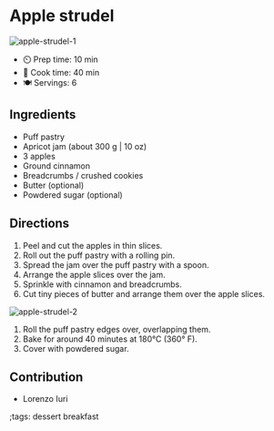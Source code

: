 # Apple strudel

![apple-strudel-1](pix/apple-strudel-1.webp)

- ⏲️ Prep time: 10 min
- 🍳 Cook time: 40 min
- 🍽️ Servings: 6

## Ingredients

- Puff pastry
- Apricot jam (about 300 g | 10 oz)
- 3 apples
- Ground cinnamon
- Breadcrumbs / crushed cookies
- Butter (optional)
- Powdered sugar (optional)

## Directions

1. Peel and cut the apples in thin slices.
2. Roll out the puff pastry with a rolling pin.
3. Spread the jam over the puff pastry with a spoon.
4. Arrange the apple slices over the jam.
5. Sprinkle with cinnamon and breadcrumbs.
6. Cut tiny pieces of butter and arrange them over the apple slices.

![apple-strudel-2](pix/apple-strudel-2.webp)

1. Roll the puff pastry edges over, overlapping them.
2. Bake for around 40 minutes at 180°C (360° F).
3. Cover with powdered sugar.

## Contribution

- Lorenzo Iuri

;tags: dessert breakfast
